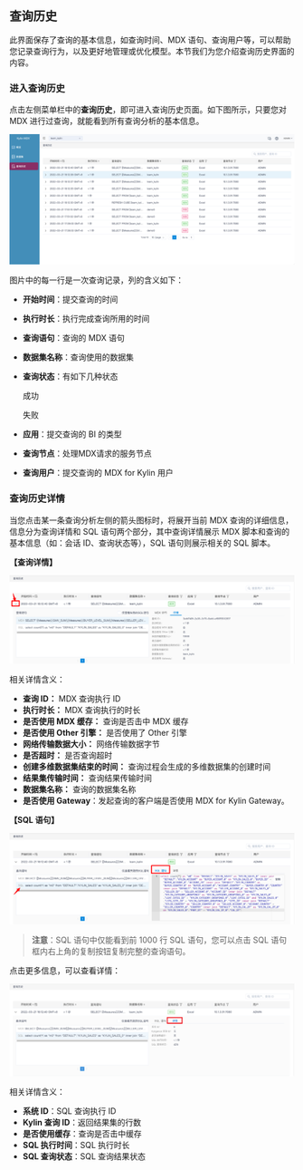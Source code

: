 ## 查询历史

此界面保存了查询的基本信息，如查询时间、MDX 语句、查询用户等，可以帮助您记录查询行为，以及更好地管理或优化模型。本节我们为您介绍查询历史界面的内容。

### 进入查询历史
点击左侧菜单栏中的**查询历史**，即可进入查询历史页面。如下图所示，只要您对 MDX 进行过查询，就能看到所有查询分析的基本信息。

![打开查询历史](./images/query_history_1.cn.png)

图片中的每一行是一次查询记录，列的含义如下：

- **开始时间**：提交查询的时间

- **执行时长**：执行完成查询所用的时间

- **查询语句**：查询的 MDX 语句

- **数据集名称**：查询使用的数据集

- **查询状态**：有如下几种状态

  成功

  失败

- **应用**：提交查询的 BI 的类型

- **查询节点**：处理MDX请求的服务节点

- **查询用户**：提交查询的 MDX for Kylin 用户

### 查询历史详情
当您点击某一条查询分析左侧的箭头图标时，将展开当前 MDX 查询的详细信息，信息分为查询详情和 SQL 语句两个部分，其中查询详情展示 MDX 脚本和查询的基本信息（如：会话 ID、查询状态等），SQL 语句则展示相关的 SQL 脚本。

**【查询详情】**

![查询历史详情展开](./images/query_history_2.cn.png)

相关详情含义：

- **查询 ID：** MDX 查询执行 ID
- **执行时长：** MDX 查询执行的时长
- **是否使用 MDX 缓存：** 查询是否击中 MDX 缓存
- **是否使用 Other 引擎：** 是否使用了 Other 引擎
- **网络传输数据大小：** 网络传输数据字节
- **是否超时：** 是否查询超时
- **创建多维数据集结束的时间：** 查询过程会生成的多维数据集的创建时间
- **结果集传输时间：** 查询结果传输时间
- **数据集名称：** 查询的数据集名称
- **是否使用 Gateway**：发起查询的客户端是否使用 MDX for Kylin Gateway。

**【SQL 语句】**

![SQL 查询执行详情](./images/query_history_3.cn.png)

> **注意**：SQL 语句中仅能看到前 1000 行 SQL 语句，您可以点击 SQL 语句框内右上角的复制按钮复制完整的查询语句。

点击更多信息，可以查看详情：

![SQL 查询执行详情](./images/query_history_4.cn.png)

相关详情含义：
- **系统 ID**：SQL 查询执行 ID
- **Kylin 查询 ID**：返回结果集的行数
- **是否使用缓存**：查询是否击中缓存
- **SQL 执行时间**：SQL 执行时长
- **SQL 查询状态**：SQL 查询结果状态
